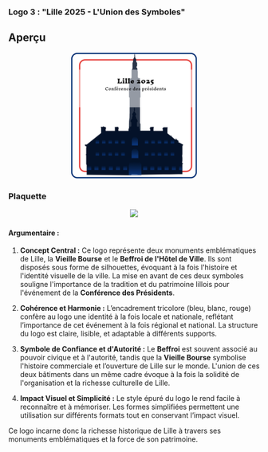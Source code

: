 ### Logo 3 : **"Lille 2025 - L'Union des Symboles"**

## Aperçu

<div style="text-align:center">
<img src="./logos/logo3-L&apos;union-des-symboles.png" style="width: 50%; height:auto">
</div>

### Plaquette

<div style="text-align:center">
<img src="./plaquette/logo3-L’Union_des_Symboles.png" style="width: 50%; height:auto">
</div>

#### **Argumentaire :**

1. **Concept Central :**
   Ce logo représente deux monuments emblématiques de Lille, la **Vieille Bourse** et le **Beffroi de l'Hôtel de Ville**. Ils sont disposés sous forme de silhouettes, évoquant à la fois l'histoire et l'identité visuelle de la ville. La mise en avant de ces deux symboles souligne l'importance de la tradition et du patrimoine lillois pour l'événement de la **Conférence des Présidents**.

2. **Cohérence et Harmonie :**
   L’encadrement tricolore (bleu, blanc, rouge) confère au logo une identité à la fois locale et nationale, reflétant l’importance de cet événement à la fois régional et national. La structure du logo est claire, lisible, et adaptable à différents supports.

3. **Symbole de Confiance et d'Autorité :**
   Le **Beffroi** est souvent associé au pouvoir civique et à l'autorité, tandis que la **Vieille Bourse** symbolise l'histoire commerciale et l’ouverture de Lille sur le monde. L'union de ces deux bâtiments dans un même cadre évoque à la fois la solidité de l'organisation et la richesse culturelle de Lille.

4. **Impact Visuel et Simplicité :**
   Le style épuré du logo le rend facile à reconnaître et à mémoriser. Les formes simplifiées permettent une utilisation sur différents formats tout en conservant l’impact visuel.

Ce logo incarne donc la richesse historique de Lille à travers ses monuments emblématiques et la force de son patrimoine.
